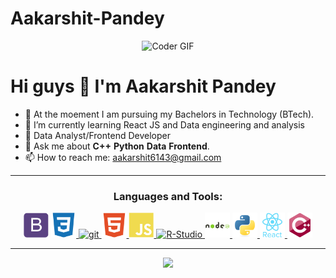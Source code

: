 # Aakarshit-Pandey
<p align="center">

  <img src="https://media.giphy.com/media/RbDKaczqWovIugyJmW/giphy.gif" alt="Coder GIF" width="600" height="300">
  
  
<!--    <img src="https://media.giphy.com/media/PiQejEf31116URju4V/giphy.gif" alt="Coder GIF" width="600" height="300"> -->
</p>

# Hi guys 👋  I'm Aakarshit Pandey





- 🔭 At the moement I am pursuing my Bachelors in Technology (BTech).  
- 🌱 I’m currently learning React JS and Data engineering and analysis
- 👯 Data Analyst/Frontend Developer
- 💬 Ask me about  **C++** **Python** **Data** **Frontend**.
- 📫 How to reach me: aakarshit6143@gmail.com

 <hr>
<h3 align="center">Languages and Tools:</h3>
<p align="center"> 
  <a href="https://getbootstrap.com" target="_blank"> <img src="https://github.com/devicons/devicon/blob/master/icons/bootstrap/bootstrap-plain.svg" alt="bootstrap" width="40" height="40"/></a> <a href="https://www.w3schools.com/css/" target="_blank"> <img src="https://github.com/devicons/devicon/blob/master/icons/css3/css3-plain.svg" alt="css3" width="40" height="40"/> </a>   <a href="https://git-scm.com/" target="_blank"> <img src="https://www.vectorlogo.zone/logos/git-scm/git-scm-icon.svg" alt="git" width="40" height="40"/> </a>  <a href="https://www.w3.org/html/" target="_blank"> <img src="https://github.com/devicons/devicon/blob/master/icons/html5/html5-plain.svg" alt="html5" width="40" height="40"/> </a>   <a href="https://developer.mozilla.org/en-US/docs/Web/JavaScript" target="_blank"> <img src="https://github.com/devicons/devicon/blob/master/icons/javascript/javascript-plain.svg" alt="javascript" width="40" height="40"/> </a>  <a href="https://www.r-project.org/" target="_blank"> <img src="https://www.r-project.org/logo/Rlogo.svg" alt="R-Studio" width="40" height="40"/> </a>
  <a href="https://nodejs.org" target="_blank"> <img src="https://github.com/devicons/devicon/blob/master/icons/nodejs/nodejs-original-wordmark.svg" alt="nodejs" width="40" height="40"/> </a>   <a href="https://www.python.org" target="_blank"> <img src="https://github.com/devicons/devicon/blob/master/icons/python/python-original.svg" alt="python" width="40" height="40"/> </a>  <a href="https://reactjs.org/" target="_blank"> <img src="https://github.com/devicons/devicon/blob/master/icons/react/react-original-wordmark.svg" alt="react" width="40" height="40"/> </a>   <a href="https://www.w3schools.com/css/" target="_blank"> <img src="https://github.com/devicons/devicon/blob/master/icons/cplusplus/cplusplus-original.svg" alt="C++" width="40" height="40"/> 
</p>
<hr>
<p align="center">
  <img src ="https://github-readme-stats.vercel.app/api?username=Aakarshit1999&show_icons=true&count_private=true&theme=default&hide_border=true&hide=issues,contribs&include_all_commits=true">
</p>


